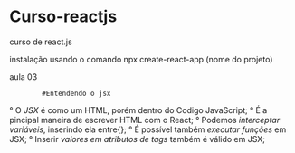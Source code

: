 # Curso-reactjs
curso de react.js


instalação usando o comando npx create-react-app (nome do projeto)











aula 03 

            #Entendendo o jsx

° O *JSX* é como um HTML, porém dentro do Codigo JavaScript;
° É a pincipal maneira de escrever HTML com o React;
° Podemos *interceptar variáveis*, inserindo ela entre{};
° É possível também *executar funções* em JSX;
° Inserir *valores em atributos de tags* também é válido em JSX;